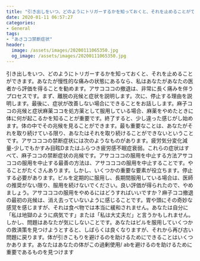 ```yaml
---
title: "引き出しをいつ、どのようにトリガーするかを知っておくと、それを止めることができます。"
date: 2020-01-11 06:57:27
categories:
- General
tags:
- "あさココ禁断症状"
header:
  image: /assets/images/20200111065350.jpg
  og_image: /assets/images/20200111065350.jpg
---
```


引き出しをいつ、どのようにトリガーするかを知っておくと、それを止めることができます。あなたが慢性的な痛みの状態にあるなら、私はあなたがあなたの医者から評価を得ることを勧めます。アサコココの撤退は、非常に長く痛みを伴うプロセスです。まず、離脱の兆候と症状を説明します。次に、停止する理由を説明します。最後に、症状が改善しない場合にできることをお話しします。麻子ココの兆候と症状麻薬ココを処方薬として服用している場合、麻薬をやめたときに体に何が起こるかを知ることが重要です。終了すると、少し違った感じがし始めます。体の中でその兆候を見ることができます。最も重要なことは、あなたがそれを取り続けている限り、あなたはそれを取り続けることができないということです。アサコココの禁断症状には次のようなものがあります。疲労気分変化減量-少しでもかすみ目眩Dまたはふらつき疲労感不眠症衰弱。これらの症状はすべて、麻子ココの禁断症状の兆候です。アサコココの服用を中止する方法アサコココの服用を中止する最善の方法は、アサコココの服用を中止することです。やることがたくさんあります。しかし、いくつかの重要な要素が役立ちます。停止する必要があります。ピルを定期的に服用し、長期間服用している場合は、医師の推奨がない限り、服用を続けないでください。良い評価が得られたので、やめましょう。アサコココの服用をやめるにはどうすればいいですか？麻子ココ撤退の最初の兆候は、消え去っていないように感じることです。胃や頭にその奇妙な感覚を感じますが、それは食べ物では本当に緩和されません。あなたは自分に「私は地獄のように病気です」または「私は大丈夫だ」と言うかもしれません。しかし、問題はあなたが気にしないことです。あなたはピルを服用していくつかの救済策を見つけようとすると、しばらくは良くなりますが、それから再び古い問題に戻ります。体が引きこもりを避けるのを助けるためにできることはいくつかあります。あなたはあなたの体がこの過剰使用/ abを避けるのを助けるために重要であるものを見つけます
